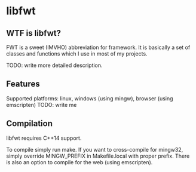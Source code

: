 # libfwt

## WTF is libfwt?

FWT is a sweet (IMVHO) abbreviation for framework. It is basically a set of classes
and functions which I use in most of my projects.

TODO: write more detailed description.

## Features

Supported platforms: linux, windows (using mingw), browser (using emscripten)
TODO: write me

## Compilation

libfwt requires C++14 support.

To compile simply run make. If you want to cross-compile for mingw32,
simply override MINGW\_PREFIX in Makefile.local with proper prefix.
There is also an option to compile for the web (using emscripten).


